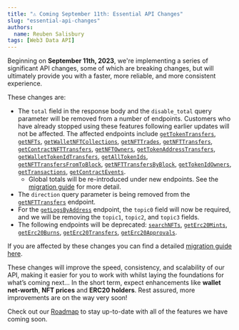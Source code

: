 ```yaml
---
title: "⚠️ Coming September 11th: Essential API Changes"
slug: "essential-api-changes"
authors:
  name: Reuben Salisbury
tags: [Web3 Data API]
---
```


Beginning on **September 11th, 2023**, we're implementing a series of significant API changes, some of which are breaking changes, but will ultimately provide you with a faster, more reliable, and more consistent experience.

These changes are:

- The `total` field in the response body and the `disable_total` query parameter will be removed from a number of endpoints. Customers who have already stopped using these features following earlier updates will not be affected. The affected endpoints include [`getTokenTransfers`](/web3-data-api/evm/reference/get-wallet-token-transfers), [`getNFTs`](/web3-data-api/evm/reference/get-wallet-nfts), [`getWalletNFTCollections`](/web3-data-api/evm/reference/wallet-api/get-nft-collections-by-wallet), [`getNFTTrades`](/web3-data-api/evm/reference/get-nft-trades), [`getNFTTransfers`](/web3-data-api/evm/reference/get-wallet-nft-transfers), [`getContractNFTTransfers`](/web3-data-api/evm/reference/get-nft-contract-transfers), [`getNFTOwners`](/web3-data-api/evm/reference/get-nft-owners), [`getTokenAddressTransfers`](/web3-data-api/evm/reference/get-token-transfers), [`getWalletTokenIdTransfers`](/web3-data-api/evm/reference/get-nft-transfers), [`getAllTokenIds`](/web3-data-api/evm/reference/get-contract-nfts), [`getNFTTransfersFromToBlock`](/web3-data-api/evm/reference/get-nft-transfers-from-to-block), [`getNFTTransfersByBlock`](/web3-data-api/evm/reference/get-nft-transfers-by-block), [`getTokenIdOwners`](/web3-data-api/evm/reference/get-nft-token-id-owners), [`getTransactions`](/web3-data-api/evm/reference/wallet-api/get-transactions-by-wallet), [`getContractEvents`](/web3-data-api/evm/reference/get-contract-events).
  - Global totals will be re-introduced under new endpoints. See the [migration guide](/web3-data-api/breaking-changes/migration-guide) for more detail.
- The `direction` query parameter is being removed from the [`getNFTTransfers`](/web3-data-api/evm/reference/get-wallet-nft-transfers) endpoint.
- For the [`getLogsByAddress`](/web3-data-api/evm/reference/get-contract-logs) endpoint, the `topic0` field will now be required, and we will be removing the `topic1`, `topic2`, and `topic3` fields.
- The following endpoints will be deprecated: [`searchNFTs`](/2.0/web3-data-api/evm/reference/search-nfts), [`getErc20Mints`](/2.0/web3-data-api/evm/reference/get-erc20-mints), [`getErc20Burns`](/2.0/web3-data-api/evm/reference/get-erc20-burns), [`getErc20Transfers`](/2.0/web3-data-api/reference/get-erc20-transfers), [`getErc20Approvals`](/2.0/web3-data-api/evm/reference/get-erc20-approvals).

If you are affected by these changes you can find a detailed [migration guide here](/web3-data-api/breaking-changes/migration-guide).

These changes will improve the speed, consistency, and scalability of our API, making it easier for you to work with whilst laying the foundations for what’s coming next… In the short term, expect enhancements like **wallet net-worth**, **NFT prices** and **ERC20 holders**. Rest assured, more improvements are on the way very soon!

Check out our [Roadmap](https://roadmap.moralis.io/) to stay up-to-date with all of the features we have coming soon.
